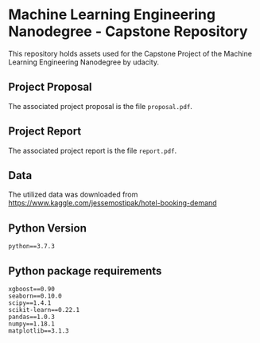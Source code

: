 # Machine Learning Engineering Nanodegree - Capstone Repository

This repository holds assets used for the Capstone Project of the Machine Learning Engineering Nanodegree by udacity.  

## Project Proposal

The associated project proposal is the file `proposal.pdf`.

## Project Report

The associated project report is the file `report.pdf`. 

## Data

The utilized data was downloaded from https://www.kaggle.com/jessemostipak/hotel-booking-demand

## Python Version

```
python==3.7.3
```

## Python package requirements
```
xgboost==0.90
seaborn==0.10.0
scipy==1.4.1
scikit-learn==0.22.1
pandas==1.0.3
numpy==1.18.1
matplotlib==3.1.3
```
